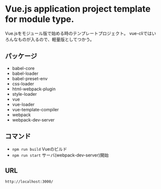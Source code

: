 # Vue.js application project template for module type.
Vue.jsをモジュール版で始める時のテンプレートプロジェクト。
vue-cliではいろんなものが入るので、軽量版としてつかう。

## パッケージ
- babel-core
- babel-loader
- babel-preset-env
- css-loader
- html-webpack-plugin
- style-loader
- vue
- vue-loader
- vue-template-compiler
- webpack
- webpack-dev-server

## コマンド
- `npm run build` Vueのビルド    
- `npm run start` サーバ(webpack-dev-server)開始

## URL
`http://localhost:3000/`